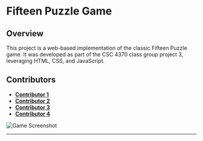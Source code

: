 # Fifteen Puzzle Game

## Overview
This project is a web-based implementation of the classic Fifteen Puzzle game. It was developed as part of the CSC 4370 class group project 3, leveraging HTML, CSS, and JavaScript.

## Contributors
- **[Contributor 1](https://github.com/pb6416)**
- **[Contributor 2](https://github.com/shreyadubey04)**
- **[Contributor 3](https://github.com/duynguyen-264)**
- **[Contributor 4](https://github.com/dfree-01)**

![Game Screenshot](https://github.com/dudum98/Holiday-Fifteen-Puzzle/assets/62570762/5c52de0a-c559-4ad1-8777-6b76382f309d)

---





